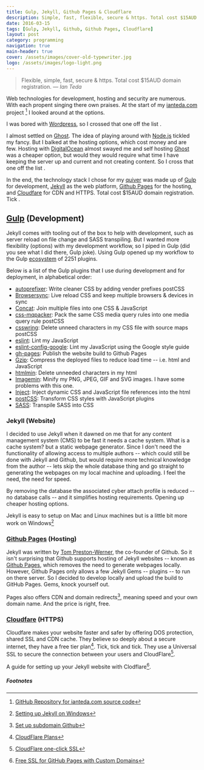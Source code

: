 ```yaml
---
title: Gulp, Jekyll, Github Pages & Cloudflare
description: Simple, fast, flexible, secure & https. Total cost $15AUD domain registration.
date: 2016-03-15
tags: [Gulp, Jekyll, Github, Github Pages, Cloudflare]
layout: post
category: programming
navigation: true
main-header: true
cover: /assets/images/cover-old-typewriter.jpg
logo: /assets/images/logo-light.png
---
```


> Flexible, simple, fast, secure & https. Total cost $15AUD domain registration.
> <cite> — Ian Teda </cite>

Web technologies for development, hosting and security are numerous. With each propent singing there own praises. At the start of my [ianteda.com](https://ianteda.com) project [^1] I looked around at the options.

I was bored with [Wordpress](https://wordpress.org/), so I crossed that one off the list <i class="fa fa-times"></i>.

I almost settled on [Ghost](https://ghost.org/). The idea of playing around with [Node.js](https://nodejs.org/en/) tickled my fancy. But I balked at the hosting options, which cost money and are few. Hosting with [DigitalOcean](https://www.digitalocean.com/) almost swayed me and self hosting [Ghost](https://ghost.org/) was a cheaper option, but would they would require what time I have keeping the server up and current and not creating content. So I cross that one off the list <i class="fa fa-times"></i>.

In the end, the technology stack I chose for my [quiver](https://en.wikipedia.org/wiki/Quiver) was made up of [Gulp](http://gulpjs.com/) for development, [Jekyll](http://jekyllrb.com/) as the web platform, [Github Pages](https://pages.github.com/) for the hosting, and [Cloudfare](https://www.cloudflare.com/) for CDN and HTTPS. Total cost $15AUD domain registration. Tick <i class="fa fa-check"></i>.

## [Gulp](http://gulpjs.com/) (Development)
Jekyll comes with tooling out of the box to help with development, such as server reload on file change and SASS transpiling. But I wanted more flexibility (options) with my development workflow, so I piped in Gulp (did you see what I did there, Gulp joke). Using Gulp opened up my workflow to the Gulp [ecosystem](http://gulpjs.com/plugins/) of 2251 plugins.

Below is a list of the Gulp plugins that I use during development and for deployment, in alphabetical order:

* [autoprefixer](https://www.npmjs.com/package/autoprefixer): Write cleaner CSS by adding vender prefixes postCSS
* [Browsersync](https://www.npmjs.com/package/browser-sync): Live reload CSS and keep multiple browsers & devices in sync
* [Concat](https://www.npmjs.com/package/gulp-concat/): Join multiple files into one CSS & JavaScript
* [css-mqpacker](https://www.npmjs.com/package/css-mqpacker): Pack the same CSS media query rules into one media query rule postCSS
* [csswring](https://www.npmjs.com/package/csswring): Delete unneed characters in my CSS file with source maps postCSS
* [eslint](https://www.npmjs.com/package/gulp-eslint/): Lint my JavaScript
* [eslint-config-google](https://www.npmjs.com/package/eslint-config-google): Lint my JavaScript using the Google style guide
* [gh-pages](https://www.npmjs.com/package/gulp-gh-pages/): Publish the website build to Github Pages
* [Gzip](https://www.npmjs.com/package/gulp-gzip/): Compress the deployed files to reduce load time -- i.e. html and JavaScript
* [htmlmin](https://www.npmjs.com/package/gulp-htmlmin/): Delete unneeded characters in my html
* [Imagemin](https://www.npmjs.com/package/gulp-imagemin/): Minify my PNG, JPEG, GIF and SVG images. I have some problems with this one.
* [Inject](https://www.npmjs.com/package/gulp-inject/): Inject dynamic CSS and JavaScript file references into the html
* [postCSS](https://www.npmjs.com/package/gulp-postcss/): Transform CSS styles with JavaScript plugins
* [SASS](https://www.npmjs.com/package/gulp-sass/): Transpile SASS into CSS

### Jekyll (Website)
I decided to use Jekyll when it dawned on me that for any content management system (CMS) to be fast it needs a cache system. What is a cache system? but a static webpage generator. Since I don't need the functionality of allowing access to multiple authors -- which could still be done with Jekyll and Github, but would require more technical knowledge from the author -- lets skip the whole database thing and go straight to generating the webpages on my local machine and uploading. I feel the need, the need for speed.

By removing the database the associated cyber attach profile is reduced -- no database calls -- and it simplifies hosting requirements. Opening up cheaper hosting options.

Jekyll is easy to setup on Mac and Linux machines but is a little bit more work on Windows[^2]

### [Github Pages](http://jekyllrb.com/) (Hosting)
Jekyll was written by [Tom Preston-Werner](https://en.wikipedia.org/wiki/Tom_Preston-Werner), the co-founder of Github. So it isn't surprising that Github supports hosting of Jekyll websites -- known as [Github Pages](https://pages.github.com), which removes the need to generate webpages locally. However, Github Pages only allows a few Jekyll Gems -- plugins -- to run on there server. So I decided to develop locally and upload the build to GitHub Pages. Gems, knock yourself out.

Pages also offers CDN and domain redirects[^3], meaning speed and your own domain name. And the price is right, free.

### [Cloudfare](https://www.cloudflare.com/) (HTTPS)
Cloudfare makes your website faster and safer by offering DOS protection, shared SSL and CDN cache. They believe so deeply about a secure internet, they have a free tier plan[^4]. Tick, tick and tick. They use a Universal SSL to secure the connection between your users and CloudFlare[^5].

A guide for setting up your Jekyll website with Clodflare[^6].

##### Footnotes

[^1]: [GitHub Repository for ianteda.com source code](ttps://github.com/IanTeda/IanTeda.github.io)
[^2]: [Setting up Jekyll on Windows](http://jekyll-windows.juthilo.com/)
[^3]: [Set up subdomain Github](https://help.github.com/articles/using-a-custom-domain-with-github-pages/)
[^4]: [CloudFlare Plans](https://www.cloudflare.com/plans/)
[^5]: [CloudFlare one-click SSL](https://www.cloudflare.com/ssl/)
[^6]: [Free SSL for GitHub Pages with Custom Domains](https://sheharyar.me/blog/free-ssl-for-github-pages-with-custom-domains/)
